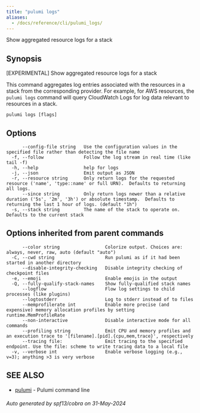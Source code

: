 ```yaml
---
title: "pulumi logs"
aliases:
  - /docs/reference/cli/pulumi_logs/
---
```




Show aggregated resource logs for a stack

## Synopsis

[EXPERIMENTAL] Show aggregated resource logs for a stack

This command aggregates log entries associated with the resources in a stack from the corresponding
provider. For example, for AWS resources, the `pulumi logs` command will query
CloudWatch Logs for log data relevant to resources in a stack.


```
pulumi logs [flags]
```

## Options

```
      --config-file string   Use the configuration values in the specified file rather than detecting the file name
  -f, --follow               Follow the log stream in real time (like tail -f)
  -h, --help                 help for logs
  -j, --json                 Emit output as JSON
  -r, --resource string      Only return logs for the requested resource ('name', 'type::name' or full URN).  Defaults to returning all logs.
      --since string         Only return logs newer than a relative duration ('5s', '2m', '3h') or absolute timestamp.  Defaults to returning the last 1 hour of logs. (default "1h")
  -s, --stack string         The name of the stack to operate on. Defaults to the current stack
```

## Options inherited from parent commands

```
      --color string                 Colorize output. Choices are: always, never, raw, auto (default "auto")
  -C, --cwd string                   Run pulumi as if it had been started in another directory
      --disable-integrity-checking   Disable integrity checking of checkpoint files
  -e, --emoji                        Enable emojis in the output
  -Q, --fully-qualify-stack-names    Show fully-qualified stack names
      --logflow                      Flow log settings to child processes (like plugins)
      --logtostderr                  Log to stderr instead of to files
      --memprofilerate int           Enable more precise (and expensive) memory allocation profiles by setting runtime.MemProfileRate
      --non-interactive              Disable interactive mode for all commands
      --profiling string             Emit CPU and memory profiles and an execution trace to '[filename].[pid].{cpu,mem,trace}', respectively
      --tracing file:                Emit tracing to the specified endpoint. Use the file: scheme to write tracing data to a local file
  -v, --verbose int                  Enable verbose logging (e.g., v=3); anything >3 is very verbose
```

## SEE ALSO

* [pulumi](/docs/cli/commands/pulumi/)	 - Pulumi command line

###### Auto generated by spf13/cobra on 31-May-2024
